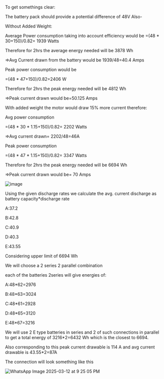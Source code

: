 To get somethings clear:

The battery pack should provide a potential difference of 48V Also-

Without Added Weight:
  
  Average Power consumption taking into account efficiency would be
    =(48 * 30+150)/0.82= 1939 Watts
    
  Therefore for 2hrs the average energy needed will be 3878 Wh
    
   =>Avg Current drawn from the battery would be 1939/48=40.4 Amps
   
  Peak power consumption would be
  
  =(48 * 47+150)/0.82=2406 W
  
  Therefore for 2hrs the peak energy needed will be 4812 Wh
  
  =>Peak current drawn would be=50.125 Amps

With added weight the motor would draw 15% more current therefore:
  
  Avg power consumption
    
  =(48 * 30 * 1.15+150)/0.82= 2202 Watts
  
  =>Avg current drawn= 2202/48=46A
  
  Peak power consumption
    
  =(48 * 47 * 1.15+150)/0.82= 3347 Watts
  
  Therefore for 2hrs the peak energy needed will be 6694 Wh
  
  =>Peak current drawn would be= 70 Amps



![image](https://github.com/user-attachments/assets/0f2263c5-a6aa-4eac-9e3b-1874a05f793b)



Using the given discharge rates we calculate the avg. current discharge as battery capacity*discharge rate

A:37.2

B:42.8

C:40.9

D:40.3

E:43.55


Considering upper limit of 6694 Wh

We will choose a 2 series 2 parallel combination

each of the batteries 2series will give energies of:

A:48*62=2976

B:48*63=3024

C:48*61=2928

D:48*65=3120

E:48*67=3216

We will use 2 E type batteries in series and 2 of such connections in parallel to get a total energy of 3216*2=6432 Wh which is the closest to 6694.

Also corresponding to this peak current drawable is 114 A and avg current drawable is 43.55*2=87A



The connection will look something like this

![WhatsApp Image 2025-03-12 at 9 25 05 PM](https://github.com/user-attachments/assets/a4b3a740-7d3f-41d2-8ef8-df63a2f81618)

